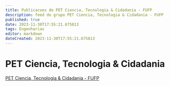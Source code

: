 ```yaml
---
title: Publicacoes de PET Ciencia, Tecnologia & Cidadania - FUFP
description: feed do grupo PET Ciencia, Tecnologia & Cidadania - FUFP
published: true
date: 2023-11-30T17:55:21.675813
tags: Engenharias
editor: markdown
dateCreated: 2023-11-30T17:55:21.675813
---
```


# PET Ciencia, Tecnologia & Cidadania
[PET Ciencia, Tecnologia & Cidadania - FUFP](/grupo/238PETCienciaTecnologiaCidadaniaFUFP.md)